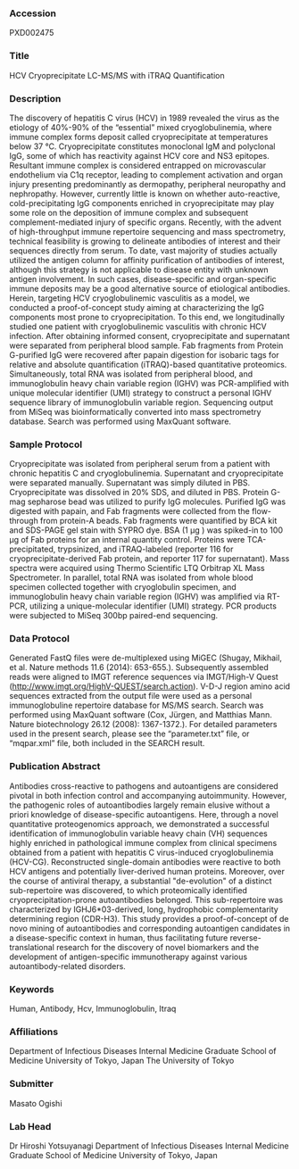 ### Accession
PXD002475

### Title
HCV Cryoprecipitate LC-MS/MS with iTRAQ Quantification

### Description
The discovery of hepatitis C virus (HCV) in 1989 revealed the virus as the etiology of 40%-90% of the “essential” mixed cryoglobulinemia, where immune complex forms deposit called cryoprecipitate at temperatures below 37 °C. Cryoprecipitate constitutes monoclonal IgM and polyclonal IgG, some of which has reactivity against HCV core and NS3 epitopes. Resultant immune complex is considered entrapped on microvascular endothelium via C1q receptor, leading to complement activation and organ injury presenting predominantly as dermopathy, peripheral neuropathy and nephropathy. However, currently little is known on whether auto-reactive, cold-precipitating IgG components enriched in cryoprecipitate may play some role on the deposition of immune complex and subsequent complement-mediated injury of specific organs. Recently, with the advent of high-throughput immune repertoire sequencing and mass spectrometry, technical feasibility is growing to delineate antibodies of interest and their sequences directly from serum. To date, vast majority of studies actually utilized the antigen column for affinity purification of antibodies of interest, although this strategy is not applicable to disease entity with unknown antigen involvement. In such cases, disease-specific and organ-specific immune deposits may be a good alternative source of etiological antibodies. Herein, targeting HCV cryoglobulinemic vasculitis as a model, we conducted a proof-of-concept study aiming at characterizing the IgG components most prone to cryoprecipitation.  To this end, we longitudinally studied one patient with cryoglobulinemic vasculitis with chronic HCV infection. After obtaining informed consent, cryoprecipitate and supernatant were separated from peripheral blood sample. Fab fragments from Protein G-purified IgG were recovered after papain digestion for isobaric tags for relative and absolute quantification (iTRAQ)-based quantitative proteomics. Simultaneously, total RNA was isolated from peripheral blood, and immunoglobulin heavy chain variable region (IGHV) was PCR-amplified with unique molecular identifier (UMI) strategy to construct a personal IGHV sequence library of immunoglobulin variable region. Sequencing output from MiSeq was bioinformatically converted into mass spectrometry database. Search was performed using MaxQuant software.

### Sample Protocol
Cryoprecipitate was isolated from peripheral serum from a patient with chronic hepatitis C and cryoglobulinemia. Supernatant and cryoprecipitate were separated manually. Supernatant was simply diluted in PBS. Cryoprecipitate was dissolved in 20% SDS, and diluted in PBS. Protein G-mag sepharose bead was utilized to purify IgG molecules. Purified IgG was digested with papain, and Fab fragments were collected from the flow-through from protein-A beads. Fab fragments were quantified by BCA kit and SDS-PAGE gel stain with SYPRO dye. BSA (1 μg ) was spiked-in to 100 μg of Fab proteins for an internal quantity control. Proteins were TCA-precipitated, trypsinized, and iTRAQ-labeled (reporter 116 for cryoprecipitate-derived Fab protein, and reporter 117 for supernatant). Mass spectra were acquired using Thermo Scientific LTQ Orbitrap XL Mass Spectrometer. In parallel, total RNA was isolated from whole blood specimen collected together with cryoglobulin specimen, and immunoglobulin heavy chain variable region (IGHV) was amplified via RT-PCR, utilizing a unique-molecular identifier (UMI) strategy. PCR products were subjected to MiSeq 300bp paired-end sequencing.

### Data Protocol
Generated FastQ files were de-multiplexed using MiGEC (Shugay, Mikhail, et al. Nature methods 11.6 (2014): 653-655.). Subsequently assembled reads were aligned to IMGT reference sequences via IMGT/High-V Quest (http://www.imgt.org/HighV-QUEST/search.action). V-D-J region amino acid sequences extracted from the output file were used as a personal immunoglobuline repertoire database for MS/MS search. Search was performed using MaxQuant software (Cox, Jürgen, and Matthias Mann. Nature biotechnology 26.12 (2008): 1367-1372.). For detailed parameters used in the present search, please see the “parameter.txt” file, or “mqpar.xml” file, both included in the SEARCH result.

### Publication Abstract
Antibodies cross-reactive to pathogens and autoantigens are considered pivotal in both infection control and accompanying autoimmunity. However, the pathogenic roles of autoantibodies largely remain elusive without a priori knowledge of disease-specific autoantigens. Here, through a novel quantitative proteogenomics approach, we demonstrated a successful identification of immunoglobulin variable heavy chain (VH) sequences highly enriched in pathological immune complex from clinical specimens obtained from a patient with hepatitis C virus-induced cryoglobulinemia (HCV-CG). Reconstructed single-domain antibodies were reactive to both HCV antigens and potentially liver-derived human proteins. Moreover, over the course of antiviral therapy, a substantial "de-evolution" of a distinct sub-repertoire was discovered, to which proteomically identified cryoprecipitation-prone autoantibodies belonged. This sub-repertoire was characterized by IGHJ6*03-derived, long, hydrophobic complementarity determining region (CDR-H3). This study provides a proof-of-concept of de novo mining of autoantibodies and corresponding autoantigen candidates in a disease-specific context in human, thus facilitating future reverse-translational research for the discovery of novel biomarkers and the development of antigen-specific immunotherapy against various autoantibody-related disorders.

### Keywords
Human, Antibody, Hcv, Immunoglobulin, Itraq

### Affiliations
Department of Infectious Diseases Internal Medicine Graduate School of Medicine University of Tokyo, Japan
The University of Tokyo

### Submitter
Masato Ogishi

### Lab Head
Dr Hiroshi Yotsuyanagi
Department of Infectious Diseases Internal Medicine Graduate School of Medicine University of Tokyo, Japan



